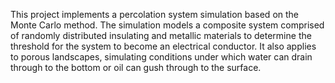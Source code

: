 This project implements a percolation system simulation based on the Monte Carlo method. The simulation models a composite system comprised of randomly distributed insulating and metallic materials to determine the threshold for the system to become an electrical conductor. It also applies to porous landscapes, simulating conditions under which water can drain through to the bottom or oil can gush through to the surface.

